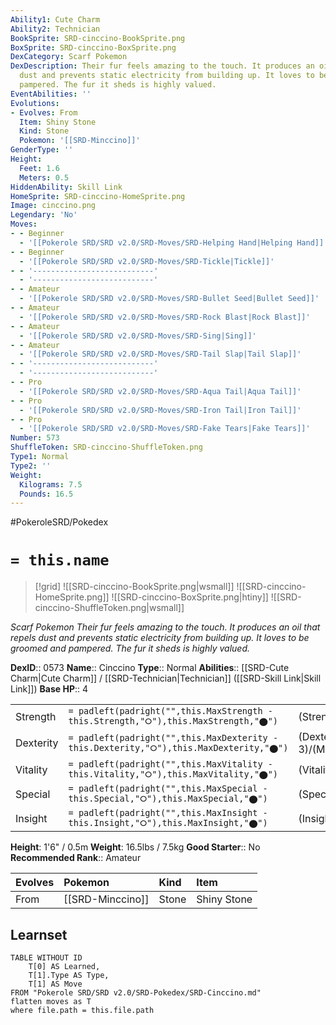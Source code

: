 ```yaml
---
Ability1: Cute Charm
Ability2: Technician
BookSprite: SRD-cinccino-BookSprite.png
BoxSprite: SRD-cinccino-BoxSprite.png
DexCategory: Scarf Pokemon
DexDescription: Their fur feels amazing to the touch. It produces an oil that repels
  dust and prevents static electricity from building up. It loves to be groomed and
  pampered. The fur it sheds is highly valued.
EventAbilities: ''
Evolutions:
- Evolves: From
  Item: Shiny Stone
  Kind: Stone
  Pokemon: '[[SRD-Minccino]]'
GenderType: ''
Height:
  Feet: 1.6
  Meters: 0.5
HiddenAbility: Skill Link
HomeSprite: SRD-cinccino-HomeSprite.png
Image: cinccino.png
Legendary: 'No'
Moves:
- - Beginner
  - '[[Pokerole SRD/SRD v2.0/SRD-Moves/SRD-Helping Hand|Helping Hand]]'
- - Beginner
  - '[[Pokerole SRD/SRD v2.0/SRD-Moves/SRD-Tickle|Tickle]]'
- - '---------------------------'
  - '---------------------------'
- - Amateur
  - '[[Pokerole SRD/SRD v2.0/SRD-Moves/SRD-Bullet Seed|Bullet Seed]]'
- - Amateur
  - '[[Pokerole SRD/SRD v2.0/SRD-Moves/SRD-Rock Blast|Rock Blast]]'
- - Amateur
  - '[[Pokerole SRD/SRD v2.0/SRD-Moves/SRD-Sing|Sing]]'
- - Amateur
  - '[[Pokerole SRD/SRD v2.0/SRD-Moves/SRD-Tail Slap|Tail Slap]]'
- - '---------------------------'
  - '---------------------------'
- - Pro
  - '[[Pokerole SRD/SRD v2.0/SRD-Moves/SRD-Aqua Tail|Aqua Tail]]'
- - Pro
  - '[[Pokerole SRD/SRD v2.0/SRD-Moves/SRD-Iron Tail|Iron Tail]]'
- - Pro
  - '[[Pokerole SRD/SRD v2.0/SRD-Moves/SRD-Fake Tears|Fake Tears]]'
Number: 573
ShuffleToken: SRD-cinccino-ShuffleToken.png
Type1: Normal
Type2: ''
Weight:
  Kilograms: 7.5
  Pounds: 16.5
---
```


#PokeroleSRD/Pokedex

# `= this.name`

> [!grid]
> ![[SRD-cinccino-BookSprite.png|wsmall]]
> ![[SRD-cinccino-HomeSprite.png]]
> ![[SRD-cinccino-BoxSprite.png|htiny]]
> ![[SRD-cinccino-ShuffleToken.png|wsmall]]


*Scarf Pokemon*
*Their fur feels amazing to the touch. It produces an oil that repels dust and prevents static electricity from building up. It loves to be groomed and pampered. The fur it sheds is highly valued.*

**DexID**:: 0573
**Name**:: Cinccino
**Type**:: Normal
**Abilities**:: [[SRD-Cute Charm|Cute Charm]] / [[SRD-Technician|Technician]] ([[SRD-Skill Link|Skill Link]])
**Base HP**:: 4

|           |                                                                                        |                                          |
| --------- | -------------------------------------------------------------------------------------- | ---------------------------------------- |
| Strength  | `= padleft(padright("",this.MaxStrength - this.Strength,"⭘"),this.MaxStrength,"⬤")`    | (Strength::3)/(MaxStrength::6)   |
| Dexterity | `= padleft(padright("",this.MaxDexterity - this.Dexterity,"⭘"),this.MaxDexterity,"⬤")` | (Dexterity:: 3)/(MaxDexterity::6) |
| Vitality  | `= padleft(padright("",this.MaxVitality - this.Vitality,"⭘"),this.MaxVitality,"⬤")`    | (Vitality::2)/(MaxVitality::4)   |
| Special   | `= padleft(padright("",this.MaxSpecial - this.Special,"⭘"),this.MaxSpecial,"⬤")`       | (Special::2)/(MaxSpecial::4)     |
| Insight   | `= padleft(padright("",this.MaxInsight - this.Insight,"⭘"),this.MaxInsight,"⬤")`       | (Insight::2)/(MaxInsight::4)     |

**Height**: 1'6" / 0.5m
**Weight**: 16.5lbs / 7.5kg
**Good Starter**:: No
**Recommended Rank**:: Amateur

| Evolves   | Pokemon          | Kind   | Item        |
|:----------|:-----------------|:-------|:------------|
| From      | [[SRD-Minccino]] | Stone  | Shiny Stone |

## Learnset

```dataview
TABLE WITHOUT ID
    T[0] AS Learned,
    T[1].Type AS Type,
    T[1] AS Move
FROM "Pokerole SRD/SRD v2.0/SRD-Pokedex/SRD-Cinccino.md"
flatten moves as T
where file.path = this.file.path
```

